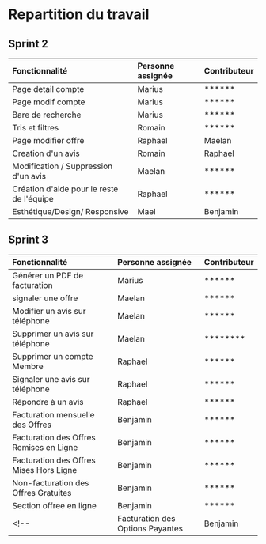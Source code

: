 # Repartition du travail
## Sprint 2
| Fonctionnalité | Personne assignée |Contributeur|
|:-----|:----|:---|
|Page detail compte|Marius|******|
|Page modif compte |Marius|******|
|Bare de recherche|Marius|******|
|Tris et filtres|Romain|******|
|Page modifier offre |Raphael|Maelan|
|Creation d'un avis |Romain|Raphael|
|Modification / Suppression d'un avis |Maelan|******|
|Création d'aide pour le reste de l'équipe|Raphael|******|
|Esthétique/Design/ Responsive|Mael|Benjamin|


## Sprint 3
| Fonctionnalité | Personne assignée |Contributeur|
|:-----|:----|:---|
|Générer un PDF de facturation|Marius|******|
|signaler une offre|Maelan|******|
|Modifier un avis sur téléphone|Maelan|******|
|Supprimer un avis sur téléphone|Maelan|********|
|Supprimer un compte Membre |Raphael|******|
|Signaler une avis sur téléphone|Raphael|******|
|Répondre à un avis|Raphael|******|
|Facturation mensuelle des Offres|Benjamin|******|
|Facturation des Offres Remises en Ligne|Benjamin|******|
|Facturation des Offres Mises Hors Ligne|Benjamin|******|
|Non-facturation des Offres Gratuites|Benjamin|******|
|Section offree en ligne|Benjamin|******|
<!-- |Facturation des Options Payantes|Benjamin|********| -->


